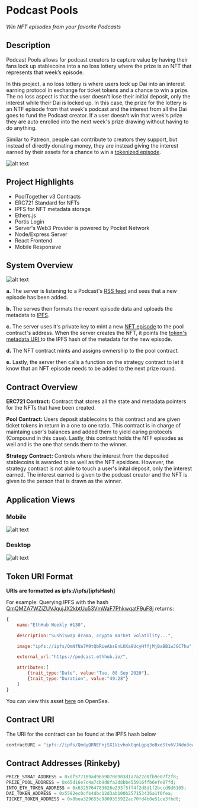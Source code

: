 # Podcast Pools

_Win NFT episodes from your favorite Podcasts_

## Description

Podcast Pools allows for podcast creators to capture value by having their fans lock up stablecoins into a no loss lottery where the prize is an NFT that represents that week’s episode.

In this project, a no loss lottery is where users lock up Dai into an interest earning protocol in exchange for ticket tokens and a chance to win a prize. The no loss aspect is that the user doesn't lose their initial deposit, only the interest while their Dai is locked up. In this case, the prize for the lottery is an NTF episode from that week's podcast and the interest from all the Dai goes to fund the Podcast creator. If a user doesn't win that week's prize they are auto enrolled into the next week's prize drawing without having to do anything.

Similar to Patreon, people can contribute to creators they support, but instead of directly donating money, they are instead giving the interest earned by their assets for a chance to win a [tokenized episode](https://en.wikipedia.org/wiki/Non-fungible_token).

![alt text](https://github.com/anader123/podcast-pools/raw/master/readme_images/podpool-summary.png "Summary")

## Project Highlights

-   PoolTogether v3 Contracts
-   ERC721 Standard for NFTs
-   IPFS for NFT metadata storage
-   Ethers.js
-   Portis Login
-   Server's Web3 Provider is powered by Pocket Network
-   Node/Express Server
-   React Frontend
-   Mobile Responsive

## System Overview

![alt text](https://github.com/anader123/podcast-pools/raw/master/readme_images/add-diagram.png "Add Diagran")

**a.** The server is listening to a Podcast's [RSS feed](https://en.wikipedia.org/wiki/RSS) and sees that a new episode has been added.

**b.** The serves then formats the recent episode data and uploads the metadata to [IPFS](https://ipfs.io/#how).

**c.** The server uses it's private key to mint a new [NFT episode](https://en.wikipedia.org/wiki/Non-fungible_token) to the pool contract's address. When the server creates the NFT, it points the [token's metadata URI ](https://docs.opensea.io/docs/metadata-standards) to the IPFS hash of the metadata for the new episode.

**d.** The NFT contract mints and assigns ownership to the pool contract.

**e.** Lastly, the server then calls a function on the strategy contract to let it know that an NFT episode needs to be added to the next prize round.

## Contract Overview

**ERC721 Contract:** Contract that stores all the state and metadata pointers for the NFTs that have been created.

**Pool Contract:** Users deposit stablecoins to this contract and are given ticket tokens in return in a one to one ratio. This contract is in charge of maintaing user's balances and added them to yield earing protocols (Compound in this case). Lastly, this contract holds the NTF episodes as well and is the one that sends them to the winner.

**Strategy Contract:** Controls where the interest from the deposited stablecoins is awarded to as well as the NFT epsidoes. However, the strategy contract is not able to touch a user's inital deposit, only the interest earned. The interest earned is given to the podcast creator and the NFT is given to the person that is drawn as the winner.

## Application Views

### Mobile

![alt text](https://raw.githubusercontent.com/anader123/podcast-pools/master/readme_images/podpool-mobile.png "Mobile view")

### Desktop

![alt text](https://raw.githubusercontent.com/anader123/podcast-pools/master/readme_images/podpool-desktop.png "Desktop view")

## Token URI Format

**URIs are formatted as ipfs://ipfs/[ipfsHash]**

For example: Querying IPFS with the hash [QmQMZA7WZiZUVJqujJX2kbtUu53VmWaF7PhkwqatF9uF8j](https://ipfs.infura.io/ipfs/QmQMZA7WZiZUVJqujJX2kbtUu53VmWaF7PhkwqatF9uF8j) returns:

```javascript
{
    name:"EthHub Weekly #130",

    description:"SushiSwap drama, crypto market volatility...",

    image:"ipfs://ipfs/QmNfNa7M9tQbRieAbsEnLKKa8UcyHffjMjBaBB1wJGC7hu",

    external_url:"https://podcast.ethhub.io/",

    attributes:[
        {trait_type:"Date", value:"Tue, 08 Sep 2020"},
        {trait_type:"Duration", value:"49:28"}
    ]
}
```

You can view this asset [here](https://rinkeby.opensea.io/assets/0x6325764783626e233f5ff4f2d8d1f2bccd9d6105/1) on OpenSea.

## Contract URI

The URI for the contract can be found at the IPFS hash below

```javascript
contractURI = "ipfs://ipfs/QmdyQRNEFnjSX1VivhokGqnLgpq3oBxeStv6VJNdo3owZt";
```

## Contract Addresses (Rinkeby)

```javascript
PRIZE_STRAT_ADDRESS = 0xdf577189ad9659070d903d1a7a22d0fb9e07f2f8;
PRIZE_POOL_ADDRESS = 0x65d16e7c4a7cb9d8fa2d8bbe55916ffb6efe87fd;
INTO_ETH_TOKEN_ADDRESS = 0x6325764783626e233f5ff4f2d8d1f2bccd9d6105;
DAI_TOKEN_ADDRESS = 0x5592ec0cfb4dbc12d3ab100b257153436a1f0fea;
TICKET_TOKEN_ADDRESS = 0x8bea329655c9809355922ac70fd4b0e51ce3fbd8;
```
